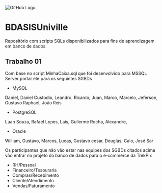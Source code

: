 ![GitHub Logo](https://github.com/BDASISUniville/Trabalhos/blob/master/logounivillesis.jpg)

# BDASISUniville

Repositório com scripts SQLs disponibilizados para fins de aprendizagem em banco de dados.

## Trabalho 01

Com base no script MinhaCaixa.sql que foi desenvolvido para MSSQL Server portar ele para os seguintes SGBDs
* MySQL

Daniel, Daniel Custodio, Leandro, Ricardo, Juan, Marco, Marcelo, Jeferson, Gustavo Raphael, João Reis

* PostgreSQL

Luan Souza, Rafael Lopes, Lais, Guilerme Rocha, Alexandre, 

* Oracle

William, Gustavo, Marcos, Lucas, Gustavo cesar, Douglas, Caio, José Sar

Os participantes que não vão estar nas equipes dos SGBDs citados acima vão entrar no projeto do banco de dados para o e-commerce da TrekPix



* RH/Pessoal
* Financeiro/Tesouraria
* Compras/Recebimento
* Cliente/Atendimento
* Vendas/Faturamento
